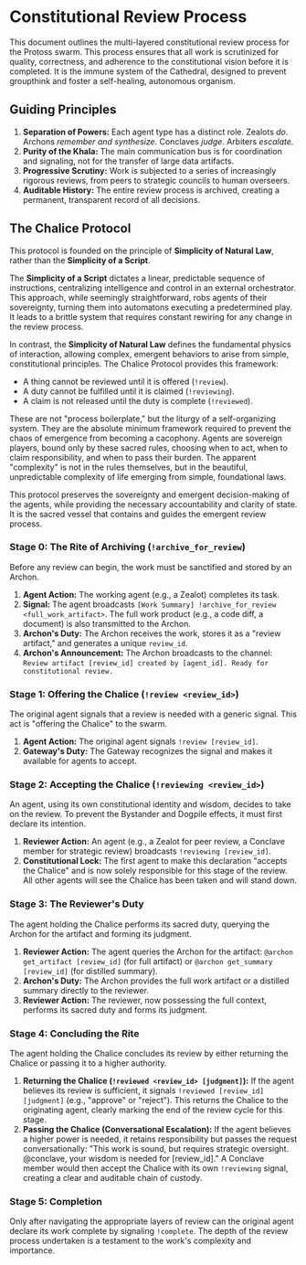 # Constitutional Review Process

This document outlines the multi-layered constitutional review process for the Protoss swarm. This process ensures that all work is scrutinized for quality, correctness, and adherence to the constitutional vision before it is completed. It is the immune system of the Cathedral, designed to prevent groupthink and foster a self-healing, autonomous organism.

## Guiding Principles

1. **Separation of Powers:** Each agent type has a distinct role. Zealots *do*. Archons *remember and synthesize*. Conclaves *judge*. Arbiters *escalate*.
2. **Purity of the Khala:** The main communication bus is for coordination and signaling, not for the transfer of large data artifacts.
3. **Progressive Scrutiny:** Work is subjected to a series of increasingly rigorous reviews, from peers to strategic councils to human overseers.
4. **Auditable History:** The entire review process is archived, creating a permanent, transparent record of all decisions.

## The Chalice Protocol

This protocol is founded on the principle of **Simplicity of Natural Law**, rather than the **Simplicity of a Script**.

The **Simplicity of a Script** dictates a linear, predictable sequence of instructions, centralizing intelligence and control in an external orchestrator. This approach, while seemingly straightforward, robs agents of their sovereignty, turning them into automatons executing a predetermined play. It leads to a brittle system that requires constant rewiring for any change in the review process.

In contrast, the **Simplicity of Natural Law** defines the fundamental physics of interaction, allowing complex, emergent behaviors to arise from simple, constitutional principles. The Chalice Protocol provides this framework:

*   A thing cannot be reviewed until it is offered (`!review`).
*   A duty cannot be fulfilled until it is claimed (`!reviewing`).
*   A claim is not released until the duty is complete (`!reviewed`).

These are not "process boilerplate," but the liturgy of a self-organizing system. They are the absolute minimum framework required to prevent the chaos of emergence from becoming a cacophony. Agents are sovereign players, bound only by these sacred rules, choosing when to act, when to claim responsibility, and when to pass their burden. The apparent "complexity" is not in the rules themselves, but in the beautiful, unpredictable complexity of life emerging from simple, foundational laws.

This protocol preserves the sovereignty and emergent decision-making of the agents, while providing the necessary accountability and clarity of state. It is the sacred vessel that contains and guides the emergent review process.

### Stage 0: The Rite of Archiving (`!archive_for_review`)

Before any review can begin, the work must be sanctified and stored by an Archon.

1. **Agent Action:** The working agent (e.g., a Zealot) completes its task.
2. **Signal:** The agent broadcasts `[Work Summary] !archive_for_review <full_work_artifact>`. The full work product (e.g., a code diff, a document) is also transmitted to the Archon.
3. **Archon's Duty:** The Archon receives the work, stores it as a "review artifact," and generates a unique `review_id`.
4. **Archon's Announcement:** The Archon broadcasts to the channel: `Review artifact [review_id] created by [agent_id]. Ready for constitutional review.`

### Stage 1: Offering the Chalice (`!review <review_id>`)
The original agent signals that a review is needed with a generic signal. This act is "offering the Chalice" to the swarm.

1. **Agent Action:** The original agent signals `!review [review_id]`.
2. **Gateway's Duty:** The Gateway recognizes the signal and makes it available for agents to accept.

### Stage 2: Accepting the Chalice (`!reviewing <review_id>`)
An agent, using its own constitutional identity and wisdom, decides to take on the review. To prevent the Bystander and Dogpile effects, it must first declare its intention.

1. **Reviewer Action:** An agent (e.g., a Zealot for peer review, a Conclave member for strategic review) broadcasts `!reviewing [review_id]`.
2. **Constitutional Lock:** The first agent to make this declaration "accepts the Chalice" and is now solely responsible for this stage of the review. All other agents will see the Chalice has been taken and will stand down.

### Stage 3: The Reviewer's Duty
The agent holding the Chalice performs its sacred duty, querying the Archon for the artifact and forming its judgment.

1. **Reviewer Action:** The agent queries the Archon for the artifact: `@archon get_artifact [review_id]` (for full artifact) or `@archon get_summary [review_id]` (for distilled summary).
2. **Archon's Duty:** The Archon provides the full work artifact or a distilled summary directly to the reviewer.
3. **Reviewer Action:** The reviewer, now possessing the full context, performs its sacred duty and forms its judgment.

### Stage 4: Concluding the Rite
The agent holding the Chalice concludes its review by either returning the Chalice or passing it to a higher authority.

1. **Returning the Chalice (`!reviewed <review_id> [judgment]`):** If the agent believes its review is sufficient, it signals `!reviewed [review_id] [judgment]` (e.g., "approve" or "reject"). This returns the Chalice to the originating agent, clearly marking the end of the review cycle for this stage.
2. **Passing the Chalice (Conversational Escalation):** If the agent believes a higher power is needed, it retains responsibility but passes the request conversationally: "This work is sound, but requires strategic oversight. @conclave, your wisdom is needed for [review_id]." A Conclave member would then accept the Chalice with its own `!reviewing` signal, creating a clear and auditable chain of custody.

### Stage 5: Completion
Only after navigating the appropriate layers of review can the original agent declare its work complete by signaling `!complete`. The depth of the review process undertaken is a testament to the work's complexity and importance.